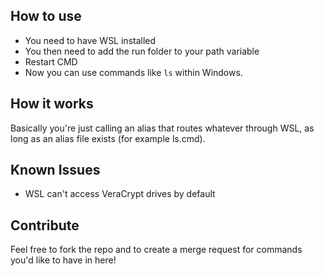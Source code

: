 
## How to use
- You need to have WSL installed
- You then need to add the run folder to your path variable
- Restart CMD
- Now you can use commands like `ls` within Windows.

## How it works
Basically you're just calling an alias that routes whatever through WSL, as long as an alias file exists (for example ls.cmd).

## Known Issues
- WSL can't access VeraCrypt drives by default

## Contribute
Feel free to fork the repo and to create a merge request for commands you'd like to have in here!
